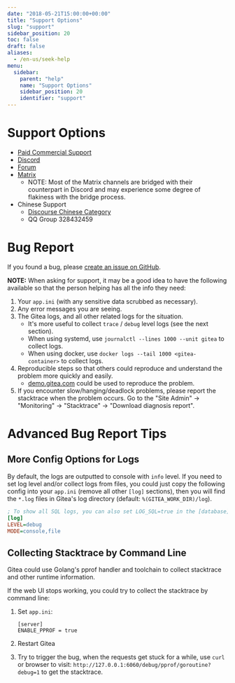 ```yaml
---
date: "2018-05-21T15:00:00+00:00"
title: "Support Options"
slug: "support"
sidebar_position: 20
toc: false
draft: false
aliases:
  - /en-us/seek-help
menu:
  sidebar:
    parent: "help"
    name: "Support Options"
    sidebar_position: 20
    identifier: "support"
---
```


# Support Options

- [Paid Commercial Support](https://about.gitea.com/)
- [Discord](https://discord.gg/Gitea)
- [Forum](https://forum.gitea.com/)
- [Matrix](https://matrix.to/#/#gitea-space:matrix.org)
  - NOTE: Most of the Matrix channels are bridged with their counterpart in Discord and may experience some degree of flakiness with the bridge process.
- Chinese Support
  - [Discourse Chinese Category](https://forum.gitea.com/c/5-category/5)
  - QQ Group 328432459

# Bug Report

If you found a bug, please [create an issue on GitHub](https://github.com/go-gitea/gitea/issues).

**NOTE:** When asking for support, it may be a good idea to have the following available so that the person helping has all the info they need:

1. Your `app.ini` (with any sensitive data scrubbed as necessary).
2. Any error messages you are seeing.
3. The Gitea logs, and all other related logs for the situation.
   - It's more useful to collect `trace` / `debug` level logs (see the next section).
   - When using systemd, use `journalctl --lines 1000 --unit gitea` to collect logs.
   - When using docker, use `docker logs --tail 1000 <gitea-container>` to collect logs.
4. Reproducible steps so that others could reproduce and understand the problem more quickly and easily.
   - [demo.gitea.com](https://demo.gitea.com) could be used to reproduce the problem.
5. If you encounter slow/hanging/deadlock problems, please report the stacktrace when the problem occurs.
   Go to the "Site Admin" -> "Monitoring" -> "Stacktrace" -> "Download diagnosis report".

# Advanced Bug Report Tips

## More Config Options for Logs

By default, the logs are outputted to console with `info` level.
If you need to set log level and/or collect logs from files,
you could just copy the following config into your `app.ini` (remove all other `[log]` sections),
then you will find the `*.log` files in Gitea's log directory (default: `%(GITEA_WORK_DIR)/log`).

```ini
; To show all SQL logs, you can also set LOG_SQL=true in the [database] section
[log]
LEVEL=debug
MODE=console,file
```

## Collecting Stacktrace by Command Line

Gitea could use Golang's pprof handler and toolchain to collect stacktrace and other runtime information.

If the web UI stops working, you could try to collect the stacktrace by command line:

1. Set `app.ini`:

    ```
    [server]
    ENABLE_PPROF = true
    ```

2. Restart Gitea

3. Try to trigger the bug, when the requests get stuck for a while,
   use `curl` or browser to visit: `http://127.0.0.1:6060/debug/pprof/goroutine?debug=1` to get the stacktrace.
